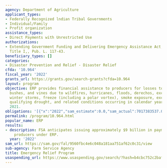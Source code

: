```yaml
---
agency: Department of Agriculture
applicant_types:
- Federally Recognized lndian Tribal Governments
- Individual/Family
- Profit organization
assistance_types:
- Direct Payments with Unrestricted Use
authorizations:
- Extending Government Funding and Delivering Emergency Assistance Act, Division B,
  Title I,, Pub. L. 117-43.
beneficiary_types: []
categories:
- Disaster Prevention and Relief - Disaster Relief
cfda: '10.964'
fiscal_year: '2022'
grants_url: https://grants.gov/search-grants?cfda=10.964
layout: program
objective: ERP provides financial assistance to producers for losses to crops, trees,
  bushes, and vines due to wildfires, hurricanes, floods, derechos, excessive heat,
  winter storms, freeze (including a polar vortex), smoke exposure, excessive moisture,
  qualifying drought, and related conditions occurring in calendar years 2020 and
  2021.
obligations: '[{"x":"2022","sam_estimate":0.0,"sam_actual":7017383537.0,"usa_spending_actual":4830233810.38},{"x":"2023","sam_estimate":650000000.0,"sam_actual":0.0,"usa_spending_actual":322673755.03},{"x":"2024","sam_estimate":250000000.0,"sam_actual":0.0,"usa_spending_actual":0.0}]'
permalink: /program/10.964.html
popular_name: ERP
results:
- description: FSA anticipates issuing approximately $9 billion in payments to eligible
    producers under ERP.
  year: '2022'
sam_url: https://sam.gov/fal/9560fbc4e6c048a181aa751af62c0c31/view
sub-agency: Farm Service Agency
title: Emergency Relief Program
usaspending_url: https://www.usaspending.gov/search/?hash=b4cbc752c2baf9695a138ba5c5b49404
---
```

